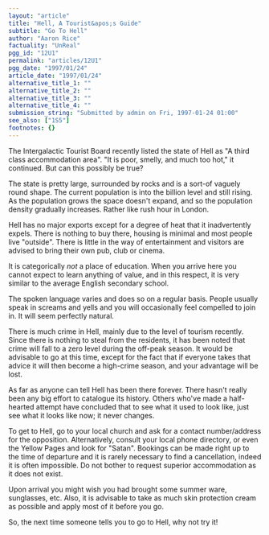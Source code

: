 ```yaml
---
layout: "article"
title: "Hell, A Tourist&apos;s Guide"
subtitle: "Go To Hell"
author: "Aaron Rice"
factuality: "UnReal"
pgg_id: "12U1"
permalink: "articles/12U1"
pgg_date: "1997/01/24"
article_date: "1997/01/24"
alternative_title_1: ""
alternative_title_2: ""
alternative_title_3: ""
alternative_title_4: ""
submission_string: "Submitted by admin on Fri, 1997-01-24 01:00"
see_also: ["1S5"]
footnotes: {}
---
```

<div>
<p>The Intergalactic Tourist Board recently listed the state of Hell as "A third class accommodation area". "It is poor, smelly, and much too hot," it continued. But can this possibly be true?</p>
<p>The state is pretty large, surrounded by rocks and is a sort-of vaguely round shape. The current population is into the billion level and still rising. As the population grows the space doesn't expand, and so the population density gradually increases. Rather like rush hour in London.</p>
<p>Hell has no major exports except for a degree of heat that it inadvertently expels. There is nothing to buy there, housing is minimal and most people live "outside". There is little in the way of entertainment and visitors are advised to bring their own pub, club or cinema.</p>
<p>It is categorically <em>not</em> a place of education. When you arrive here you cannot expect to learn anything of value, and in this respect, it is very similar to the average English secondary school.</p>
<p>The spoken language varies and does so on a regular basis. People usually speak in screams and yells and you will occasionally feel compelled to join in. It will seem perfectly natural.</p>
<p>There is much crime in Hell, mainly due to the level of tourism recently. Since there is nothing to steal from the residents, it has been noted that crime will fall to a zero level during the off-peak season. It would be advisable to go at this time, except for the fact that if everyone takes that advice it will then become a high-crime season, and your advantage will be lost.</p>
<p>As far as anyone can tell Hell has been there forever. There hasn't really been any big effort to catalogue its history. Others who've made a half-hearted attempt have concluded that to see what it used to look like, just see what it looks like now; it never changes.</p>
<p>To get to Hell, go to your local church and ask for a contact number/address for the opposition. Alternatively, consult your local phone directory, or even the Yellow Pages and look for "Satan". Bookings can be made right up to the time of departure and it is rarely necessary to find a cancellation, indeed it is often impossible. Do not bother to request superior accommodation as it does not exist.</p>
<p>Upon arrival you might wish you had brought some summer ware, sunglasses, etc. Also, it is advisable to take as much skin protection cream as possible and apply most of it before you go.</p>
<p>So, the next time someone tells you to go to Hell, why not try it!</p>
</div>
